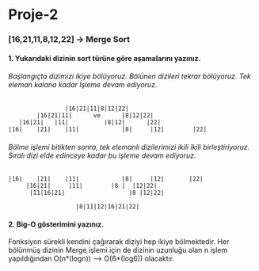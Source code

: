 # Proje-2
### [16,21,11,8,12,22] -> Merge Sort

#### 1. Yukarıdaki dizinin sort türüne göre aşamalarını yazınız.
###### Başlangıçta dizimizi ikiye bölüyoruz. Bölünen dizileri tekrar bölüyoruz. Tek eleman kalana kadar İşleme devam ediyoruz.
                    |16|21|11|8|12|22|
            |16|21|11|      ve      |8|12|22|
       |16|21|   |11|          |8|12|      |22|
    |16|    |21|    |11|            |8|     |12|        |22|
 
 
   ######  Bölme işlemi bitikten sonra, tek elemanlı dizilerimizi ikili ikili birleştiriyoruz. Sıralı dizi elde edinceye kadar bu işleme devam ediyoruz.
    |16|    |21|    |11|            |8|     |12|       |22|
         |16|21|     |11|        |8 |  |12|22|  
          |11|16|21|                  |8 |12|22|  
                
                       |8|11|12|16|21|22|

#### 2. Big-O gösterimini yazınız.

Fonksiyon sürekli kendini çağırarak diziyi hep ikiye bölmektedir. Her bölünmüş dizinin Merge işlemi için de dizinin uzunluğu olan n işlem yapıldığından O(n*(logn)) --> O(6*(log6)) olacaktır.